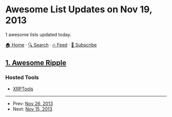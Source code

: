 # Awesome List Updates on Nov 19, 2013

1 awesome lists updated today.

[🏠 Home](/README.md) · [🔍 Search](https://test.trackawesomelist.com/search/) · [🔥 Feed](https://test.trackawesomelist.com/rss.xml) · [📮 Subscribe](https://trackawesomelist.us17.list-manage.com/subscribe?u=d2f0117aa829c83a63ec63c2f&id=36a103854c)



## [1. Awesome Ripple](/content/vhpoet/awesome-ripple/README.md)

### Hosted Tools

*   [XRPTools](http://xrptools.com/)

---

- Prev: [Nov 26, 2013](/content/2013/11/26/README.md)
- Next: [Nov 15, 2013](/content/2013/11/15/README.md)